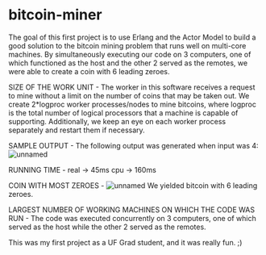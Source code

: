 # bitcoin-miner
The goal of this first project is to use Erlang and the Actor Model to build a good solution to the bitcoin mining problem that runs well on multi-core machines. By simultaneously executing our code on 3 computers, one of which functioned as the host and the other 2 served as the remotes, we were able to create a coin with 6 leading zeroes.

SIZE OF THE WORK UNIT -
The worker in this software receives a request to mine without a limit on the number of coins that may be taken out. We create 2*logproc worker processes/nodes to mine bitcoins, where logproc is the total number of logical processors that a machine is capable of supporting. Additionally, we keep an eye on each worker process separately and restart them if necessary.

SAMPLE OUTPUT -
The following output was generated when input was 4:
![unnamed](https://user-images.githubusercontent.com/64377125/192152807-663df508-ad75-464d-9e27-531437a3dc10.png)

RUNNING TIME -
real -> 45ms
cpu -> 160ms

COIN WITH MOST ZEROES -
![unnamed](https://user-images.githubusercontent.com/64377125/192152861-e5c8e79b-468e-4ee8-a3e1-5bcefa303186.jpg)
We yielded bitcoin with 6 leading zeroes.

LARGEST NUMBER OF WORKING MACHINES ON WHICH THE CODE WAS RUN -
The code was executed concurrently on 3 computers, one of which served as the host while the other 2 served as the remotes.

This was my first project as a UF Grad student, and it was really fun. ;)
